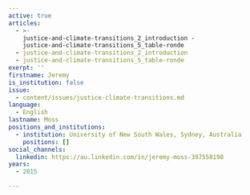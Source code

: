 ```yaml
---
active: true
articles:
  - >-
    justice-and-climate-transitions_2_introduction -
    justice-and-climate-transitions_5_table-ronde
  - justice-and-climate-transitions_2_introduction
  - justice-and-climate-transitions_5_table-ronde
exerpt: ''
firstname: Jeremy
is_institution: false
issue:
  - content/issues/justice-climate-transitions.md
language:
  - English
lastname: Moss
positions_and_institutions:
  - institution: University of New South Wales, Sydney, Australia
    positions: []
social_channels:
  linkedin: https://au.linkedin.com/in/jeremy-moss-397558198
years:
  - 2015

---
```

